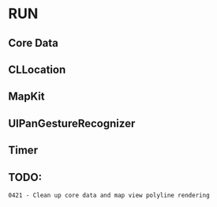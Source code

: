 # RUN

## Core Data

## CLLocation

## MapKit

## UIPanGestureRecognizer

## Timer

## TODO:
    0421 - Clean up core data and map view polyline rendering
    
